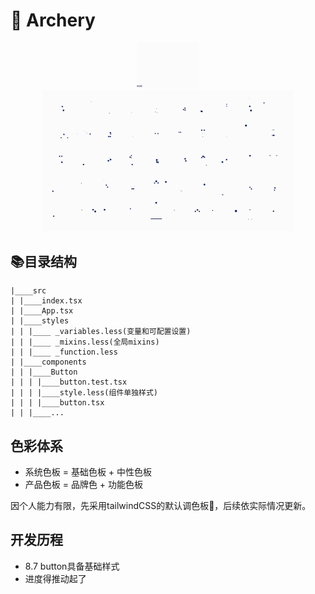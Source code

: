 # 🏹 Archery

<div align=center><img src="./assets/archery.gif" width="100px"/></div>

<!-- ![npm](https://img.shields.io/npm/v/meer-ui?color=blue) -->

<div align=center><img src="./assets/sports.gif" width="400px"/></div>


## 📚目录结构

```
|____src
| |____index.tsx
| |____App.tsx
| |____styles
| | |____ _variables.less(变量和可配置设置)
| | |____ _mixins.less(全局mixins)
| | |____ _function.less
| |____components
| | |____Button
| | | |____button.test.tsx
| | | |____style.less(组件单独样式)
| | | |____button.tsx
| | |____...
```
## 色彩体系

- 系统色板 = 基础色板 + 中性色板
- 产品色板 = 品牌色 + 功能色板

因个人能力有限，先采用tailwindCSS的默认调色板🎨，后续依实际情况更新。

## 开发历程

- 8.7 button具备基础样式
- 进度得推动起了
